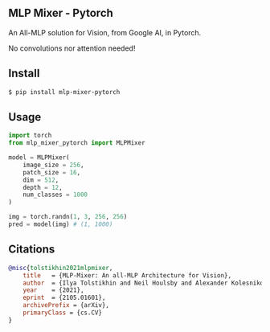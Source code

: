 ## MLP Mixer - Pytorch

An All-MLP solution for Vision, from Google AI, in Pytorch.

No convolutions nor attention needed!

## Install

```bash
$ pip install mlp-mixer-pytorch
```

## Usage

```python
import torch
from mlp_mixer_pytorch import MLPMixer

model = MLPMixer(
    image_size = 256,
    patch_size = 16,
    dim = 512,
    depth = 12,
    num_classes = 1000
)

img = torch.randn(1, 3, 256, 256)
pred = model(img) # (1, 1000)
```

## Citations

```bibtex
@misc{tolstikhin2021mlpmixer,
    title   = {MLP-Mixer: An all-MLP Architecture for Vision},
    author  = {Ilya Tolstikhin and Neil Houlsby and Alexander Kolesnikov and Lucas Beyer and Xiaohua Zhai and Thomas Unterthiner and Jessica Yung and Daniel Keysers and Jakob Uszkoreit and Mario Lucic and Alexey Dosovitskiy},
    year    = {2021},
    eprint  = {2105.01601},
    archivePrefix = {arXiv},
    primaryClass = {cs.CV}
}
```
